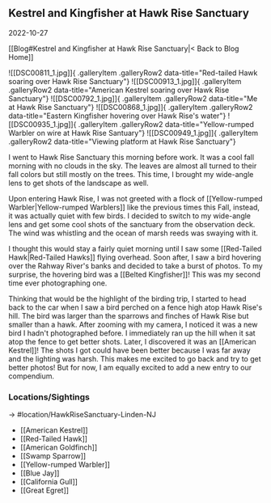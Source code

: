 ## Kestrel and Kingfisher at Hawk Rise Sanctuary
2022-10-27

[[Blog#Kestrel and Kingfisher at Hawk Rise Sanctuary|< Back to Blog Home]]

![[DSC00811_1.jpg]]{ .galleryItem .galleryRow2 data-title="Red-tailed Hawk soaring over Hawk Rise Sanctuary"}
![[DSC00913_1.jpg]]{ .galleryItem .galleryRow2 data-title="American Kestrel soaring over Hawk Rise Sanctuary"}
![[DSC00792_1.jpg]]{ .galleryItem .galleryRow2 data-title="Me at Hawk Rise Sanctuary"}
![[DSC00868_1.jpg]]{ .galleryItem .galleryRow2 data-title="Eastern Kingfisher hovering over Hawk Rise's water"}
![[DSC00935_1.jpg]]{ .galleryItem .galleryRow2 data-title="Yellow-rumped Warbler on wire at Hawk Rise Santuary"}
![[DSC00949_1.jpg]]{ .galleryItem .galleryRow2 data-title="Viewing platform at Hawk Rise Sanctuary"}

I went to Hawk Rise Sanctuary this morning before work. It was a cool fall morning with no clouds in the sky. The leaves are almost all turned to their fall colors but still mostly on the trees. This time, I brought my wide-angle lens to get shots of the landscape as well.

Upon entering Hawk Rise, I was not greeted with a flock of [[Yellow-rumped Warbler|Yellow-rumped Warblers]] like the previous times this Fall, instead, it was actually quiet with few birds. I decided to switch to my wide-angle lens and get some cool shots of the sanctuary from the observation deck. The wind was whistling and the ocean of marsh reeds was swaying with it.

I thought this would stay a fairly quiet morning until I saw some [[Red-Tailed Hawk|Red-Tailed Hawks]] flying overhead. Soon after, I saw a bird hovering over the Rahway River's banks and decided to take a burst of photos. To my surprise, the hovering bird was a [[Belted Kingfisher]]! This was my second time ever photographing one.

Thinking that would be the highlight of the birding trip, I started to head back to the car when I saw a bird perched on a fence high atop Hawk Rise's hill. The bird was larger than the sparrows and finches of Hawk Rise but smaller than a hawk. After zooming with my camera, I noticed it was a new bird I hadn't photographed before. I immediately ran up the hill when it sat atop the fence to get better shots. Later, I discovered it was an [[American Kestrel]]! The shots I got could have been better because I was far away and the lighting was harsh. This makes me excited to go back and try to get better photos! But for now, I am equally excited to add a new entry to our compendium.

### Locations/Sightings

-> #location/HawkRiseSanctuary-Linden-NJ 

- [[American Kestrel]]
- [[Red-Tailed Hawk]]
- [[American Goldfinch]]
- [[Swamp Sparrow]]
- [[Yellow-rumped Warbler]]
- [[Blue Jay]]
- [[California Gull]]
- [[Great Egret]]